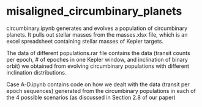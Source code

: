 # misaligned_circumbinary_planets
circumbinary.ipynb generates and evolves a population of circumbinary planets. It pulls out stellar masses from the masses.xlsx file, which is an excel spreadsheet containing stellar masses of Kepler targets.

The data of different populations.rar file contains the data (transit counts per epoch, # of epoches in one Kepler window, and inclination of binary orbit) we obtained from evolving circumbinary populations with different inclination distributions. 

Case A-D.ipynb contains code on how we dealt with the data (transit per epoch sequences) generated from the circumbinary populations in each of the 4 possible scenarios (as discussed in Section 2.8 of our paper)
